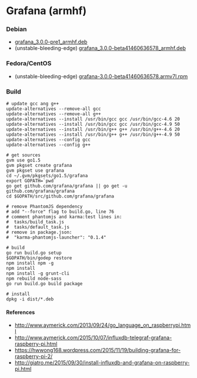 # Grafana (armhf)

### Debian

* [grafana_3.0.0-pre1_armhf.deb](https://s3.eu-central-1.amazonaws.com/beastcraft-telemetry/grafana_3.0.0-pre1_armhf.deb)
* (unstable-bleeding-edge) [grafana_3.0.0-beta41460636578_armhf.deb](https://s3.eu-central-1.amazonaws.com/beastcraft-telemetry/grafana_3.0.0-beta41460636578_armhf.deb)

### Fedora/CentOS

* (unstable-bleeding-edge) [grafana-3.0.0-beta41460636578.armv7l.rpm](https://s3.eu-central-1.amazonaws.com/beastcraft-telemetry/grafana-3.0.0-beta41460636578.armv7l.rpm)

### Build

```
# update gcc ang g++
update-alternatives --remove-all gcc
update-alternatives --remove-all g++
update-alternatives --install /usr/bin/gcc gcc /usr/bin/gcc-4.6 20
update-alternatives --install /usr/bin/gcc gcc /usr/bin/gcc-4.9 50
update-alternatives --install /usr/bin/g++ g++ /usr/bin/g++-4.6 20
update-alternatives --install /usr/bin/g++ g++ /usr/bin/g++-4.9 50
update-alternatives --config gcc
update-alternatives --config g++

# get sources
gvm use go1.5
gvm pkgset create grafana
gvm pkgset use grafana
cd ~/.gvm/pkgsets/go1.5/grafana
export GOPATH=`pwd`
go get github.com/grafana/grafana || go get -u github.com/grafana/grafana
cd $GOPATH/src/github.com/grafana/grafana

# remove PhantomJS dependency
# add "--force" flag to build.go, line 76
# comment phantomjs and karma:test lines in:
#  tasks/build_task.js
#  tasks/default_task.js
# remove in package.json:
#  "karma-phantomjs-launcher": "0.1.4"

# build
go run build.go setup
$GOPATH/bin/godep restore
npm install npm -g
npm install
npm install -g grunt-cli
npm rebuild node-sass
go run build.go build package

# install
dpkg -i dist/*.deb
```

#### References

* http://www.aymerick.com/2013/09/24/go_language_on_raspberrypi.html
* http://www.aymerick.com/2015/10/07/influxdb-telegraf-grafana-raspberry-pi.html
* https://hwwong168.wordpress.com/2015/11/19/building-grafana-for-raspberry-pi-2/
* http://giatro.me/2015/09/30/install-influxdb-and-grafana-on-raspberry-pi.html
